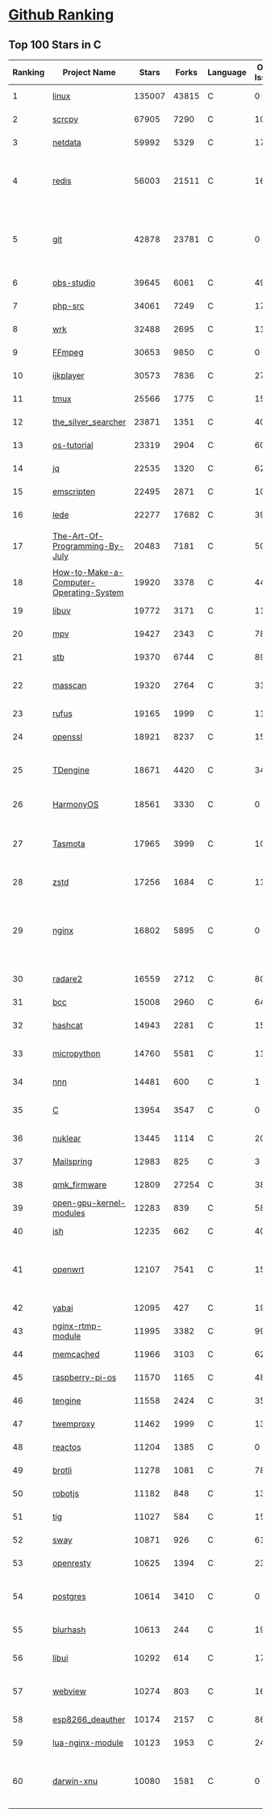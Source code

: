 [Github Ranking](../README.md)
==========

## Top 100 Stars in C

| Ranking | Project Name | Stars | Forks | Language | Open Issues | Description | Last Commit |
| ------- | ------------ | ----- | ----- | -------- | ----------- | ----------- | ----------- |
| 1 | [linux](https://github.com/torvalds/linux) | 135007 | 43815 | C | 0 | Linux kernel source tree | 2022-07-20T18:49:29Z |
| 2 | [scrcpy](https://github.com/Genymobile/scrcpy) | 67905 | 7290 | C | 1044 | Display and control your Android device | 2022-07-20T09:41:38Z |
| 3 | [netdata](https://github.com/netdata/netdata) | 59992 | 5329 | C | 172 | Real-time performance monitoring, done right! https://www.netdata.cloud | 2022-07-21T01:26:42Z |
| 4 | [redis](https://github.com/redis/redis) | 56003 | 21511 | C | 1669 | Redis is an in-memory database that persists on disk. The data model is key-value, but many different kind of values are supported: Strings, Lists, Sets, Sorted Sets, Hashes, Streams, HyperLogLogs, Bitmaps. | 2022-07-21T00:00:00Z |
| 5 | [git](https://github.com/git/git) | 42878 | 23781 | C | 0 | Git Source Code Mirror - This is a publish-only repository but pull requests can be turned into patches to the mailing list via GitGitGadget (https://gitgitgadget.github.io/). Please follow Documentation/SubmittingPatches procedure for any of your improvements. | 2022-07-21T01:26:06Z |
| 6 | [obs-studio](https://github.com/obsproject/obs-studio) | 39645 | 6061 | C | 497 | OBS Studio - Free and open source software for live streaming and screen recording | 2022-07-21T01:20:09Z |
| 7 | [php-src](https://github.com/php/php-src) | 34061 | 7249 | C | 177 | The PHP Interpreter | 2022-07-20T17:45:49Z |
| 8 | [wrk](https://github.com/wg/wrk) | 32488 | 2695 | C | 115 | Modern HTTP benchmarking tool | 2022-06-09T02:23:28Z |
| 9 | [FFmpeg](https://github.com/FFmpeg/FFmpeg) | 30653 | 9850 | C | 0 | Mirror of https://git.ffmpeg.org/ffmpeg.git | 2022-07-21T03:00:26Z |
| 10 | [ijkplayer](https://github.com/bilibili/ijkplayer) | 30573 | 7836 | C | 2700 | Android/iOS video player based on FFmpeg n3.4, with MediaCodec, VideoToolbox support. | 2022-01-22T10:06:28Z |
| 11 | [tmux](https://github.com/tmux/tmux) | 25566 | 1775 | C | 15 | tmux source code | 2022-07-19T19:26:05Z |
| 12 | [the_silver_searcher](https://github.com/ggreer/the_silver_searcher) | 23871 | 1351 | C | 405 | A code-searching tool similar to ack, but faster. | 2022-07-19T21:53:18Z |
| 13 | [os-tutorial](https://github.com/cfenollosa/os-tutorial) | 23319 | 2904 | C | 60 | How to create an OS from scratch | 2022-07-12T04:27:22Z |
| 14 | [jq](https://github.com/stedolan/jq) | 22535 | 1320 | C | 629 | Command-line JSON processor | 2022-07-06T20:01:36Z |
| 15 | [emscripten](https://github.com/emscripten-core/emscripten) | 22495 | 2871 | C | 1047 | Emscripten: An LLVM-to-WebAssembly Compiler | 2022-07-20T16:58:24Z |
| 16 | [lede](https://github.com/coolsnowwolf/lede) | 22277 | 17682 | C | 399 | Lean's OpenWrt source | 2022-07-21T02:00:21Z |
| 17 | [The-Art-Of-Programming-By-July](https://github.com/julycoding/The-Art-Of-Programming-By-July) | 20483 | 7181 | C | 50 | 本项目曾冲到全球第一，干货集锦见本页面最底部，另完整精致的纸质版《编程之法：面试和算法心得》已在京东/当当上销售 | 2021-07-03T07:47:32Z |
| 18 | [How-to-Make-a-Computer-Operating-System](https://github.com/SamyPesse/How-to-Make-a-Computer-Operating-System) | 19920 | 3378 | C | 44 | How to Make a Computer Operating System in C++ | 2021-12-16T09:10:55Z |
| 19 | [libuv](https://github.com/libuv/libuv) | 19772 | 3171 | C | 116 | Cross-platform asynchronous I/O | 2022-07-20T10:59:11Z |
| 20 | [mpv](https://github.com/mpv-player/mpv) | 19427 | 2343 | C | 782 | 🎥 Command line video player | 2022-07-20T12:52:17Z |
| 21 | [stb](https://github.com/nothings/stb) | 19370 | 6744 | C | 89 | stb single-file public domain libraries for C/C++ | 2022-07-12T12:47:18Z |
| 22 | [masscan](https://github.com/robertdavidgraham/masscan) | 19320 | 2764 | C | 318 | TCP port scanner, spews SYN packets asynchronously, scanning entire Internet in under 5 minutes. | 2022-07-19T12:37:21Z |
| 23 | [rufus](https://github.com/pbatard/rufus) | 19165 | 1999 | C | 11 | The Reliable USB Formatting Utility | 2022-07-19T18:11:15Z |
| 24 | [openssl](https://github.com/openssl/openssl) | 18921 | 8237 | C | 1568 | TLS/SSL and crypto library | 2022-07-21T02:48:36Z |
| 25 | [TDengine](https://github.com/taosdata/TDengine) | 18671 | 4420 | C | 348 | An open-source time-series database with high-performance, scalability and SQL support. It can be widely used in IoT, Connected Vehicles, DevOps, Energy, Finance and other fields. | 2022-07-21T02:58:05Z |
| 26 | [HarmonyOS](https://github.com/Awesome-HarmonyOS/HarmonyOS) | 18561 | 3330 | C | 0 | A curated list of awesome things related to HarmonyOS. 华为鸿蒙操作系统。 | 2022-07-07T01:24:35Z |
| 27 | [Tasmota](https://github.com/arendst/Tasmota) | 17965 | 3999 | C | 10 | Alternative firmware for ESP8266 with easy configuration using webUI, OTA updates, automation using timers or rules, expandability and entirely local control over MQTT, HTTP, Serial or KNX. Full documentation at | 2022-07-20T18:57:52Z |
| 28 | [zstd](https://github.com/facebook/zstd) | 17256 | 1684 | C | 119 | Zstandard - Fast real-time compression algorithm | 2022-07-20T23:06:45Z |
| 29 | [nginx](https://github.com/nginx/nginx) | 16802 | 5895 | C | 0 | An official read-only mirror of http://hg.nginx.org/nginx/ which is updated hourly. Pull requests on GitHub cannot be accepted and will be automatically closed. The proper way to submit changes to nginx is via the nginx development mailing list, see http://nginx.org/en/docs/contributing_changes.html | 2022-07-19T14:26:31Z |
| 30 | [radare2](https://github.com/radareorg/radare2) | 16559 | 2712 | C | 808 | UNIX-like reverse engineering framework and command-line toolset | 2022-07-20T16:53:07Z |
| 31 | [bcc](https://github.com/iovisor/bcc) | 15008 | 2960 | C | 648 | BCC - Tools for BPF-based Linux IO analysis, networking, monitoring, and more | 2022-07-20T22:09:13Z |
| 32 | [hashcat](https://github.com/hashcat/hashcat) | 14943 | 2281 | C | 154 | World's fastest and most advanced password recovery utility | 2022-07-20T21:37:20Z |
| 33 | [micropython](https://github.com/micropython/micropython) | 14760 | 5581 | C | 1121 | MicroPython - a lean and efficient Python implementation for microcontrollers and constrained systems | 2022-07-20T23:54:38Z |
| 34 | [nnn](https://github.com/jarun/nnn) | 14481 | 600 | C | 1 | n³ The unorthodox terminal file manager | 2022-07-20T14:39:48Z |
| 35 | [C](https://github.com/TheAlgorithms/C) | 13954 | 3547 | C | 0 | Collection of various algorithms in mathematics, machine learning, computer science, physics, etc implemented in C for educational purposes. | 2022-07-07T03:54:02Z |
| 36 | [nuklear](https://github.com/vurtun/nuklear) | 13445 | 1114 | C | 207 | A single-header ANSI C gui library | 2020-01-03T21:36:41Z |
| 37 | [Mailspring](https://github.com/Foundry376/Mailspring) | 12983 | 825 | C | 3 | :love_letter: A beautiful, fast and fully open source mail client for Mac, Windows and Linux. | 2022-06-20T22:00:52Z |
| 38 | [qmk_firmware](https://github.com/qmk/qmk_firmware) | 12809 | 27254 | C | 389 | Open-source keyboard firmware for Atmel AVR and Arm USB families | 2022-07-21T00:33:35Z |
| 39 | [open-gpu-kernel-modules](https://github.com/NVIDIA/open-gpu-kernel-modules) | 12283 | 839 | C | 58 | NVIDIA Linux open GPU kernel module source | 2022-07-20T23:11:17Z |
| 40 | [ish](https://github.com/ish-app/ish) | 12235 | 662 | C | 403 | Linux shell for iOS | 2022-07-20T06:15:43Z |
| 41 | [openwrt](https://github.com/openwrt/openwrt) | 12107 | 7541 | C | 1526 | This repository is a mirror of https://git.openwrt.org/openwrt/openwrt.git It is for reference only and is not active for check-ins.  We will continue to accept Pull Requests here. They will be merged via staging trees then into openwrt.git. | 2022-07-21T00:12:53Z |
| 42 | [yabai](https://github.com/koekeishiya/yabai) | 12095 | 427 | C | 194 | A tiling window manager for macOS based on binary space partitioning | 2022-06-03T15:59:25Z |
| 43 | [nginx-rtmp-module](https://github.com/arut/nginx-rtmp-module) | 11995 | 3382 | C | 998 | NGINX-based Media Streaming Server | 2022-06-21T08:56:37Z |
| 44 | [memcached](https://github.com/memcached/memcached) | 11966 | 3103 | C | 62 | memcached development tree | 2022-07-19T06:01:23Z |
| 45 | [raspberry-pi-os](https://github.com/s-matyukevich/raspberry-pi-os) | 11570 | 1165 | C | 48 | Learning operating system development using Linux kernel and Raspberry Pi | 2022-02-16T17:29:18Z |
| 46 | [tengine](https://github.com/alibaba/tengine) | 11558 | 2424 | C | 359 | A distribution of Nginx with some advanced features | 2022-05-12T09:57:41Z |
| 47 | [twemproxy](https://github.com/twitter/twemproxy) | 11462 | 1999 | C | 138 | A fast, light-weight proxy for memcached and redis | 2022-05-04T19:04:00Z |
| 48 | [reactos](https://github.com/reactos/reactos) | 11204 | 1385 | C | 0 | A free Windows-compatible Operating System | 2022-07-20T23:26:49Z |
| 49 | [brotli](https://github.com/google/brotli) | 11278 | 1081 | C | 78 | Brotli compression format | 2022-05-24T13:03:52Z |
| 50 | [robotjs](https://github.com/octalmage/robotjs) | 11182 | 848 | C | 133 | Node.js Desktop Automation.  | 2022-06-08T15:28:36Z |
| 51 | [tig](https://github.com/jonas/tig) | 11027 | 584 | C | 158 | Text-mode interface for git | 2022-07-16T03:15:19Z |
| 52 | [sway](https://github.com/swaywm/sway) | 10871 | 926 | C | 611 | i3-compatible Wayland compositor | 2022-07-21T01:15:07Z |
| 53 | [openresty](https://github.com/openresty/openresty) | 10625 | 1394 | C | 237 | High Performance Web Platform Based on Nginx and LuaJIT | 2022-07-16T09:03:33Z |
| 54 | [postgres](https://github.com/postgres/postgres) | 10614 | 3410 | C | 0 | Mirror of the official PostgreSQL GIT repository. Note that this is just a *mirror* - we don't work with pull requests on github. To contribute, please see https://wiki.postgresql.org/wiki/Submitting_a_Patch | 2022-07-21T02:58:37Z |
| 55 | [blurhash](https://github.com/woltapp/blurhash) | 10613 | 244 | C | 19 | A very compact representation of a placeholder for an image. | 2022-07-15T13:07:23Z |
| 56 | [libui](https://github.com/andlabs/libui) | 10292 | 614 | C | 174 | Simple and portable (but not inflexible) GUI library in C that uses the native GUI technologies of each platform it supports. | 2021-12-20T07:21:10Z |
| 57 | [webview](https://github.com/webview/webview) | 10274 | 803 | C | 162 | Tiny cross-platform webview library for C/C++/Golang. Uses WebKit (Gtk/Cocoa) and Edge (Windows) | 2022-07-20T20:59:04Z |
| 58 | [esp8266_deauther](https://github.com/SpacehuhnTech/esp8266_deauther) | 10174 | 2157 | C | 86 | Affordable WiFi hacking platform for testing and learning | 2022-07-20T02:11:03Z |
| 59 | [lua-nginx-module](https://github.com/openresty/lua-nginx-module) | 10123 | 1953 | C | 248 | Embed the Power of Lua into NGINX HTTP servers | 2022-07-13T01:33:28Z |
| 60 | [darwin-xnu](https://github.com/apple/darwin-xnu) | 10080 | 1581 | C | 0 | The Darwin Kernel (mirror). This repository is a pure mirror and contributions are currently not accepted via pull-requests, please submit your contributions via https://developer.apple.com/bug-reporting/ | 2022-06-20T23:29:18Z |

